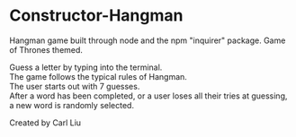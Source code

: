 # Constructor-Hangman
Hangman game built through node and the npm "inquirer" package.
Game of Thrones themed.

Guess a letter by typing into the terminal.\
The game follows the typical rules of Hangman.\
The user starts out with 7 guesses.\
After a word has been completed, or a user loses all their tries at guessing, a new word is randomly selected.

Created by Carl Liu
